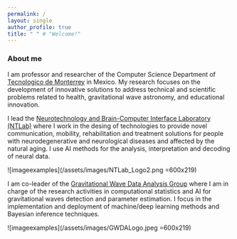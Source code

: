 ```yaml
---
permalink: /
layout: single
author_profile: true
title: " " # "Welcome!"
---
```



### About me

I am professor and researcher of the Computer Science Department of [Tecnologico de Monterrey](https://tec.mx/es) in Mexico. My research focuses on the development of innovative solutions to address technical and scientific problems related to health, gravitational wave astronomy, and educational innovation.


I lead the [Neurotechnology and Brain-Computer Interface Laboratory (NTLab)](http://gravitationalwaves.mx/) where I work in the desing of technologies to provide novel communication, mobility, rehabilitation and treatment solutions for people with neurodegenerative and neurological diseases and affected by the natural aging. I use AI methods for the analysis, interpretation and decoding of neural data.

![imageexamples](/assets/images/NTLab_Logo2.png =600x219)


I am co-leader of the [Gravitational Wave Data Analysis Group](http://gravitationalwaves.mx/) where I am in charge of the research activities in computational statistics and AI for gravitational waves detection and parameter estimation.  I focus in the implementation and deployment of machine/deep learning methods and Bayesian inference techniques. 

![imageexamples](/assets/images/GWDALogo.jpeg =600x219)


